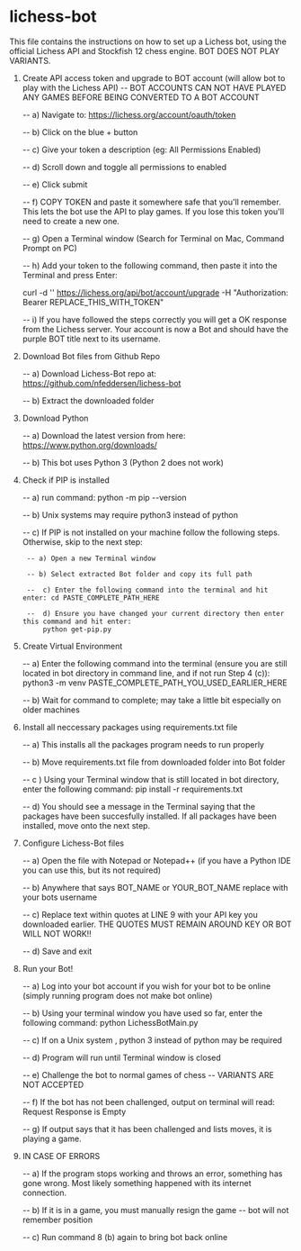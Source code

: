 # lichess-bot

This file contains the instructions on how to set up a Lichess bot, using the official Lichess API and Stockfish 12 chess engine. BOT DOES NOT PLAY VARIANTS.

1) Create API access token and upgrade to BOT account (will allow bot to play with the Lichess API) -- BOT ACCOUNTS CAN NOT HAVE PLAYED ANY GAMES BEFORE BEING CONVERTED TO A BOT ACCOUNT
	
	--  a) Navigate to: https://lichess.org/account/oauth/token
	
	--  b) Click on the blue + button
	
	--  c) Give your token a description (eg: All Permissions Enabled)
	
	--  d) Scroll down and toggle all permissions to enabled
	
	--  e) Click submit
	
	--  f) COPY TOKEN and paste it somewhere safe that you'll remember. This lets the bot use the API to play games. If you lose this token you'll need to create a new one.
	
	--  g) Open a Terminal window (Search for Terminal on Mac, Command Prompt on PC)
	
	--  h) Add your token to the following command, then paste it into the Terminal and press Enter: 

	curl -d '' https://lichess.org/api/bot/account/upgrade -H "Authorization: Bearer 	REPLACE_THIS_WITH_TOKEN"
	
	--  i) If you have followed the steps correctly you will get a OK response from the Lichess server. Your account is now a Bot and should have the purple BOT title next to its username.

2) Download Bot files from Github Repo
	
	--  a) Download Lichess-Bot repo at: https://github.com/nfeddersen/lichess-bot
	
	--  b) Extract the downloaded folder

3) Download Python
	
	--  a) Download the latest version from here: https://www.python.org/downloads/
	
	--  b) This bot uses Python 3 (Python 2 does not work)

4) Check if PIP is installed
	
	--  a) run command: python -m pip --version
	
	--  b) Unix systems may require python3 instead of python
	
	--  c) If PIP is not installed on your machine follow the following steps. Otherwise, skip to the next step:
	
		-- a) Open a new Terminal window
	
		-- b) Select extracted Bot folder and copy its full path
	
		--  c) Enter the following command into the terminal and hit enter: cd PASTE_COMPLETE_PATH_HERE
	
		--  d) Ensure you have changed your current directory then enter this command and hit enter:
			python get-pip.py

5) Create Virtual Environment
	
	-- a) Enter the following command into the terminal (ensure you are still located in bot directory in command line, and if not run Step 4 (c)):
		python3 -m venv PASTE_COMPLETE_PATH_YOU_USED_EARLIER_HERE
	
	-- b)  Wait for command to complete; may take a little bit especially on older machines

6) Install all neccessary packages using requirements.txt file
	
	--  a) This installs all the packages program needs to run properly
	
	--  b) Move requirements.txt file from downloaded folder into Bot folder
	
	-- c ) Using your Terminal window that is still located in bot directory, enter the following command:
		pip install -r requirements.txt
	
	--  d) You should see a message in the Terminal saying that the packages have been succesfully installed. If all packages have been installed, move onto the next step.

7) Configure Lichess-Bot files
	
	--  a) Open the file with Notepad or Notepad++ (if you have a Python IDE you can use this, but its not required)
	
	--  b) Anywhere that says BOT_NAME or YOUR_BOT_NAME replace with your bots username
	
	--  c) Replace text within quotes at LINE 9 with your API key you downloaded earlier. THE QUOTES MUST REMAIN AROUND KEY OR BOT WILL NOT WORK!!
	
	-- d) Save and exit

8) Run your Bot!
	
	--  a) Log into your bot account if you wish for your bot to be online (simply running program does not make bot online)
	
	--  b) Using your terminal window you have used so far, enter the following command:
		python LichessBotMain.py
	
	--  c) If on a Unix system , python 3 instead of python may be required
	
	--  d) Program will run until Terminal window is closed
	
	--  e) Challenge the bot to normal games of chess -- VARIANTS ARE NOT ACCEPTED
	
	--  f) If the bot has not been challenged, output on terminal will read:
		Request Response is Empty
	
	--  g) If output says that it has been challenged and lists moves, it is playing a game.

9) IN CASE OF ERRORS
	
	-- a) If the program stops working and throws an error, something has gone wrong. Most likely something happened with its internet connection.
	
	--  b) If it is in a game, you must manually resign the game -- bot will not remember position
	
	--  c) Run command 8 (b) again to bring bot back online
